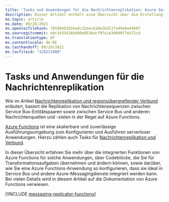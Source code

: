 ```yaml
---
title: 'Tasks und Anwendungen für die Nachrichtenreplikation: Azure Service Bus | Microsoft-Dokumentation'
description: Dieser Artikel enthält eine Übersicht über die Erstellung von Tasks und Anwendungen für die Nachrichtenreplikation mit Azure Functions.
ms.topic: article
ms.date: 09/28/2021
ms.openlocfilehash: 78598401816adc32eecb34e2bd11fa49e8a44b0f
ms.sourcegitcommit: e8c34354266d00e85364cf07e1e39600f7eb71cd
ms.translationtype: HT
ms.contentlocale: de-DE
ms.lasthandoff: 09/29/2021
ms.locfileid: "129211808"
---
```

# <a name="message-replication-tasks-and-applications"></a>Tasks und Anwendungen für die Nachrichtenreplikation

Wie im Artikel [Nachrichtenreplikation und regionsübergreifender Verbund](service-bus-federation-overview.md) erläutert, basiert die Replikation von Nachrichtensequenzen zwischen Service Bus-Entitätspaaren sowie zwischen Service Bus und anderen Nachrichtenquellen und -zielen in der Regel auf Azure Functions.

[Azure Functions](../azure-functions/functions-overview.md) ist eine skalierbare und zuverlässige Ausführungsumgebung zum Konfigurieren und Ausführen serverloser Anwendungen. Hierzu zählen auch Tasks für [Nachrichtenreplikation und Verbund](service-bus-federation-overview.md).

In dieser Übersicht erfahren Sie mehr über die integrierten Funktionen von Azure Functions für solche Anwendungen, über Codeblöcke, die Sie für Transformationsaufgaben übernehmen und ändern können, sowie darüber, wie Sie eine Azure Functions-Anwendung so konfigurieren, dass sie ideal in Service Bus und andere Azure-Messagingdienste integriert werden kann. Bei vielen Details wird in diesem Artikel auf die Dokumentation von Azure Functions verwiesen.

[!INCLUDE [messaging-replicator-functions](../../includes/messaging-replicator-functions.md)]
